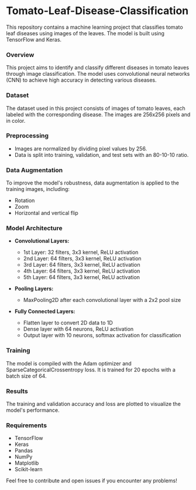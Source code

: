 # Tomato-Leaf-Disease-Classification

This repository contains a machine learning project that classifies tomato leaf diseases using images of the leaves. The model is built using TensorFlow and Keras.

### Overview
This project aims to identify and classify different diseases in tomato leaves through image classification. The model uses convolutional neural networks (CNN) to achieve high accuracy in detecting various diseases.

### Dataset

The dataset used in this project consists of images of tomato leaves, each labeled with the corresponding disease. The images are 256x256 pixels and in color.

### Preprocessing

- Images are normalized by dividing pixel values by 256.
- Data is split into training, validation, and test sets with an 80-10-10 ratio.

### Data Augmentation

To improve the model's robustness, data augmentation is applied to the training images, including:

- Rotation
- Zoom
- Horizontal and vertical flip

### Model Architecture

- **Convolutional Layers:**
  - 1st Layer: 32 filters, 3x3 kernel, ReLU activation
  - 2nd Layer: 64 filters, 3x3 kernel, ReLU activation
  - 3rd Layer: 64 filters, 3x3 kernel, ReLU activation
  - 4th Layer: 64 filters, 3x3 kernel, ReLU activation
  - 5th Layer: 64 filters, 3x3 kernel, ReLU activation

- **Pooling Layers:**
  - MaxPooling2D after each convolutional layer with a 2x2 pool size

- **Fully Connected Layers:**
  - Flatten layer to convert 2D data to 1D
  - Dense layer with 64 neurons, ReLU activation
  - Output layer with 10 neurons, softmax activation for classification


### Training

The model is compiled with the Adam optimizer and SparseCategoricalCrossentropy loss. It is trained for 20 epochs with a batch size of 64.

### Results

The training and validation accuracy and loss are plotted to visualize the model's performance.

### Requirements

- TensorFlow
- Keras
- Pandas
- NumPy
- Matplotlib
- Scikit-learn



Feel free to contribute and open issues if you encounter any problems!
